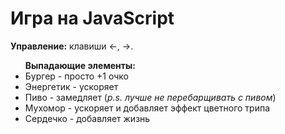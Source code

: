 <h1>Игра на JavaScript</h1>
<p><b>Управление:</b> клавиши &#8592;, &#8594;.</p>
<ul> <b>Выпадающие элементы:</b>
	<li>Бургер - просто +1 очко</li>
	<li>Энергетик - ускоряет</li>
	<li>Пиво - замедляет (<i>p.s. лучше не перебарщивать с пивом</i>)</li>
	<li>Мухомор - ускоряет и добавляет эффект цветного трипа</li>
	<li>Сердечко - добавляет жизнь</li>
</ul>
